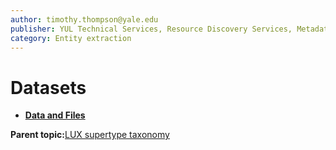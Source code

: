 ```yaml
---
author: timothy.thompson@yale.edu
publisher: YUL Technical Services, Resource Discovery Services, Metadata Services Unit
category: Entity extraction
---
```


# Datasets

-   **[Data and Files](../../tasks/supertypes/dataandfiles.md)**  


**Parent topic:**[LUX supertype taxonomy](../../tasks/supertypes/supertypes.md)

